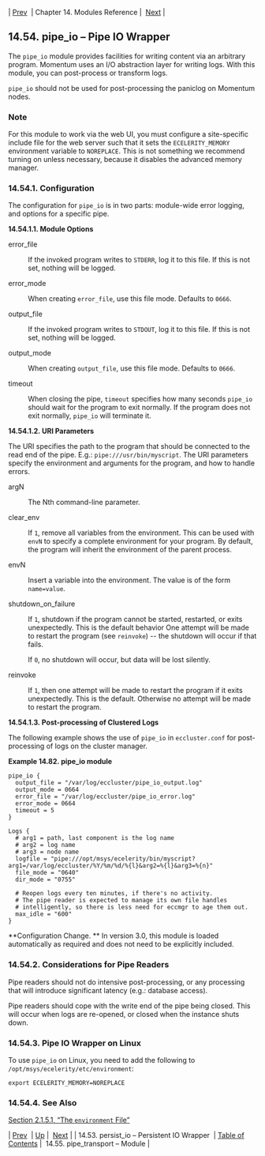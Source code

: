| [Prev](modules.persistio)  | Chapter 14. Modules Reference |  [Next](modules.pipe_transport) |

## 14.54. pipe_io – Pipe IO Wrapper

<a class="indexterm" name="idp20799504"></a>

The `pipe_io` module provides facilities for writing content via an arbitrary program. Momentum uses an I/O abstraction layer for writing logs. With this module, you can post-process or transform logs.

`pipe_io` should not be used for post-processing the paniclog on Momentum nodes.

### Note

For this module to work via the web UI, you must configure a site-specific include file for the web server such that it sets the `ECELERITY_MEMORY` environment variable to `NOREPLACE`. This is not something we recommend turning on unless necessary, because it disables the advanced memory manager.

### 14.54.1. Configuration

The configuration for `pipe_io` is in two parts: module-wide error logging, and options for a specific pipe.

**14.54.1.1. Module Options**

<dl class="variablelist">

<dt>error_file</dt>

<dd>

If the invoked program writes to `STDERR`, log it to this file. If this is not set, nothing will be logged.

</dd>

<dt>error_mode</dt>

<dd>

When creating `error_file`, use this file mode. Defaults to `0666`.

</dd>

<dt>output_file</dt>

<dd>

If the invoked program writes to `STDOUT`, log it to this file. If this is not set, nothing will be logged.

</dd>

<dt>output_mode</dt>

<dd>

When creating `output_file`, use this file mode. Defaults to `0666`.

</dd>

<dt>timeout</dt>

<dd>

When closing the pipe, `timeout` specifies how many seconds `pipe_io` should wait for the program to exit normally. If the program does not exit normally, `pipe_io` will terminate it.

</dd>

</dl>

**14.54.1.2. URI Parameters**

The URI specifies the path to the program that should be connected to the read end of the pipe. E.g.: `pipe:///usr/bin/myscript`. The URI parameters specify the environment and arguments for the program, and how to handle errors.

<dl class="variablelist">

<dt>argN</dt>

<dd>

The Nth command-line parameter.

</dd>

<dt>clear_env</dt>

<dd>

If `1`, remove all variables from the environment. This can be used with `envN` to specify a complete environment for your program. By default, the program will inherit the environment of the parent process.

</dd>

<dt>envN</dt>

<dd>

Insert a variable into the environment. The value is of the form `name=value`.

</dd>

<dt>shutdown_on_failure</dt>

<dd>

If `1`, shutdown if the program cannot be started, restarted, or exits unexpectedly. This is the default behavior One attempt will be made to restart the program (see `reinvoke`) -- the shutdown will occur if that fails.

If `0`, no shutdown will occur, but data will be lost silently.

</dd>

<dt>reinvoke</dt>

<dd>

If `1`, then one attempt will be made to restart the program if it exits unexpectedly. This is the default. Otherwise no attempt will be made to restart the program.

</dd>

</dl>

**14.54.1.3. Post-processing of Clustered Logs**

The following example shows the use of `pipe_io` in `eccluster.conf` for post-processing of logs on the cluster manager.

<a name="example.pipe_io.3"></a>

**Example 14.82. pipe_io module**

```
pipe_io {
  output_file = "/var/log/eccluster/pipe_io_output.log"
  output_mode = 0664
  error_file = "/var/log/eccluster/pipe_io_error.log"
  error_mode = 0664
  timeout = 5
}

Logs {
  # arg1 = path, last component is the log name
  # arg2 = log name
  # arg3 = node name
  logfile = "pipe:///opt/msys/ecelerity/bin/myscript?arg1=/var/log/eccluster/%Y/%m/%d/%{l}&arg2=%{l}&arg3=%{n}"
  file_mode = "0640"
  dir_mode = "0755"

  # Reopen logs every ten minutes, if there's no activity.
  # The pipe reader is expected to manage its own file handles
  # intelligently, so there is less need for eccmgr to age them out.
  max_idle = "600"
}
```

**Configuration Change. ** In version 3.0, this module is loaded automatically as required and does not need to be explicitly included.

### 14.54.2. Considerations for Pipe Readers

Pipe readers should not do intensive post-processing, or any processing that will introduce significant latency (e.g.: database access).

Pipe readers should cope with the write end of the pipe being closed. This will occur when logs are re-opened, or closed when the instance shuts down.

### 14.54.3. Pipe IO Wrapper on Linux

To use `pipe_io` on Linux, you need to add the following to `/opt/msys/ecelerity/etc/environment`:

`export ECELERITY_MEMORY=NOREPLACE`
### 14.54.4. See Also

[Section 2.1.5.1, “The `environment` File”](conf.ecelerity.conf#conf.environment.file "2.1.5.1. The environment File")

| [Prev](modules.persistio)  | [Up](modules) |  [Next](modules.pipe_transport) |
| 14.53. persist_io – Persistent IO Wrapper  | [Table of Contents](index) |  14.55. pipe_transport – Module |
